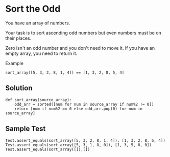 # Sort the Odd
You have an array of numbers.

Your task is to sort ascending odd numbers but even numbers must be on their places.

Zero isn't an odd number and you don't need to move it. If you have an empty array, you need to return it.

Example
```
sort_array([5, 3, 2, 8, 1, 4]) == [1, 3, 2, 8, 5, 4]
```

## Solution
```
def sort_array(source_array):
    odd_arr = sorted([num for num in source_array if num%2 != 0])
    return [num if num%2 == 0 else odd_arr.pop(0) for num in source_array]
```

## Sample Test
```
Test.assert_equals(sort_array([5, 3, 2, 8, 1, 4]), [1, 3, 2, 8, 5, 4])
Test.assert_equals(sort_array([5, 3, 1, 8, 0]), [1, 3, 5, 8, 0])
Test.assert_equals(sort_array([]),[])
```